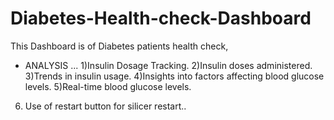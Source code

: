 # Diabetes-Health-check-Dashboard
This Dashboard is of Diabetes patients health check,
- ANALYSIS ...
1)Insulin Dosage Tracking.
2)Insulin doses administered.
3)Trends in insulin usage.
4)Insights into factors affecting blood glucose levels.
5)Real-time blood glucose levels.
6) Use of restart button for silicer restart..
